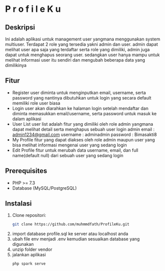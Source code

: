 #   P r o f i l e K u 

## Deskripsi
Ini adalah aplikasi untuk management user yangmana menggunakan system multiuser. Terdapat 2 role yang tersedia yakni admin
dan user. admin dapat melihat user apa saja yang terdaftar serta role yang dimiliki, admin juga dapat untuk menghapus seorang user. sedangkan user hanya mampu untuk melihat informasi user itu sendiri dan mengubah beberapa data yang dimilikinya

## Fitur
- Register
user diminta untuk menginputkan email, username, serta password yang nantinya dibutuhkan untuk login yang secara default memiliki role user biasa
- Login
user akan diarahkan ke halaman login setelah mendaftar dan diminta memasukkan email/username, serta password untuk masuk ke dalam aplikasi
- User List
user list adalah fitur yang dimiliki oleh role admin yangmana dapat melihat detail serta menghapus sebuah user
login admin
email : admin1234@gmail.com
username : adminadmin
password : Bimasakti8
- My Profile 
fitur yang dapat diakses oleh role admin maupun user yang bisa melihat informasi mengenai user yang sedang login
- Edit Profile
fitur untuk merubah data username, email, dan full name(default null) dari sebuah user yang sedang login 


## Prerequisites
- PHP >= 7.3
- Database (MySQL/PostgreSQL)

## Instalasi
1. Clone repositori:
   ```bash
   git clone https://github.com/muhmmdfath/ProfileKu.git
2. import database profile.sql ke server atau localhost anda
3. ubah file env menjadi .env kemudian sesuaikan database yang digunakan
4. unzip folder vendor 
5. jalankan aplikasi
   ```bash
   php spark serve
